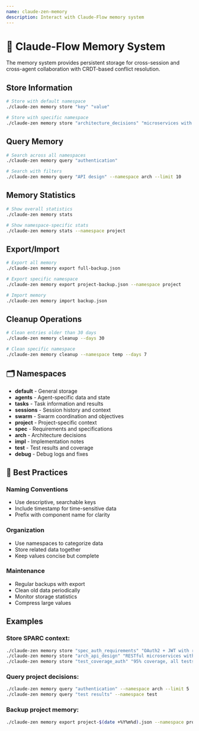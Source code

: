 ```yaml
---
name: claude-zen-memory
description: Interact with Claude-Flow memory system
---
```


# 🧠 Claude-Flow Memory System

The memory system provides persistent storage for cross-session and cross-agent collaboration with CRDT-based conflict resolution.

## Store Information
```bash
# Store with default namespace
./claude-zen memory store "key" "value"

# Store with specific namespace
./claude-zen memory store "architecture_decisions" "microservices with API gateway" --namespace arch
```

## Query Memory
```bash
# Search across all namespaces
./claude-zen memory query "authentication"

# Search with filters
./claude-zen memory query "API design" --namespace arch --limit 10
```

## Memory Statistics
```bash
# Show overall statistics
./claude-zen memory stats

# Show namespace-specific stats
./claude-zen memory stats --namespace project
```

## Export/Import
```bash
# Export all memory
./claude-zen memory export full-backup.json

# Export specific namespace
./claude-zen memory export project-backup.json --namespace project

# Import memory
./claude-zen memory import backup.json
```

## Cleanup Operations
```bash
# Clean entries older than 30 days
./claude-zen memory cleanup --days 30

# Clean specific namespace
./claude-zen memory cleanup --namespace temp --days 7
```

## 🗂️ Namespaces
- **default** - General storage
- **agents** - Agent-specific data and state
- **tasks** - Task information and results
- **sessions** - Session history and context
- **swarm** - Swarm coordination and objectives
- **project** - Project-specific context
- **spec** - Requirements and specifications
- **arch** - Architecture decisions
- **impl** - Implementation notes
- **test** - Test results and coverage
- **debug** - Debug logs and fixes

## 🎯 Best Practices

### Naming Conventions
- Use descriptive, searchable keys
- Include timestamp for time-sensitive data
- Prefix with component name for clarity

### Organization
- Use namespaces to categorize data
- Store related data together
- Keep values concise but complete

### Maintenance
- Regular backups with export
- Clean old data periodically
- Monitor storage statistics
- Compress large values

## Examples

### Store SPARC context:
```bash
./claude-zen memory store "spec_auth_requirements" "OAuth2 + JWT with refresh tokens" --namespace spec
./claude-zen memory store "arch_api_design" "RESTful microservices with GraphQL gateway" --namespace arch
./claude-zen memory store "test_coverage_auth" "95% coverage, all tests passing" --namespace test
```

### Query project decisions:
```bash
./claude-zen memory query "authentication" --namespace arch --limit 5
./claude-zen memory query "test results" --namespace test
```

### Backup project memory:
```bash
./claude-zen memory export project-$(date +%Y%m%d).json --namespace project
```
